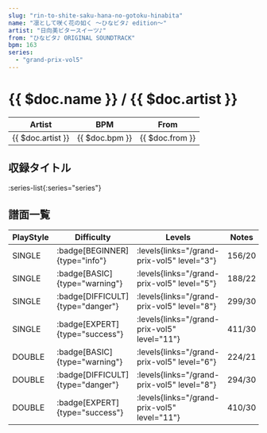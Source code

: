 ```yaml
---
slug: "rin-to-shite-saku-hana-no-gotoku-hinabita"
name: "凛として咲く花の如く ～ひなビタ♪ edition～"
artist: "日向美ビタースイーツ♪"
from: "ひなビタ♪ ORIGINAL SOUNDTRACK"
bpm: 163
series:
  - "grand-prix-vol5"
---
```


# {{ $doc.name }} / {{ $doc.artist }}

|Artist|BPM|From|
|------|---|----|
|{{ $doc.artist }}|{{ $doc.bpm }}|{{ $doc.from }}|

## 収録タイトル

:series-list{:series="series"}

## 譜面一覧

|PlayStyle|Difficulty|Levels|Notes|Movie|
|---------|----------|------|-----|-----|
|SINGLE| :badge[BEGINNER]{type="info"}| :levels{links="/grand-prix-vol5" level="3"}|156/20||
|SINGLE| :badge[BASIC]{type="warning"}| :levels{links="/grand-prix-vol5" level="5"}|188/22||
|SINGLE| :badge[DIFFICULT]{type="danger"}| :levels{links="/grand-prix-vol5" level="8"}|299/30||
|SINGLE| :badge[EXPERT]{type="success"}| :levels{links="/grand-prix-vol5" level="11"}|411/30||
|DOUBLE| :badge[BASIC]{type="warning"}| :levels{links="/grand-prix-vol5" level="6"}|224/21||
|DOUBLE| :badge[DIFFICULT]{type="danger"}| :levels{links="/grand-prix-vol5" level="8"}|294/30||
|DOUBLE| :badge[EXPERT]{type="success"}| :levels{links="/grand-prix-vol5" level="11"}|410/30||
